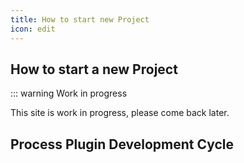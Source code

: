 ```yaml
---
title: How to start new Project
icon: edit
---
```


## How to start a new Project

::: warning Work in progress

This site is work in progress, please come back later.

## Process Plugin Development Cycle